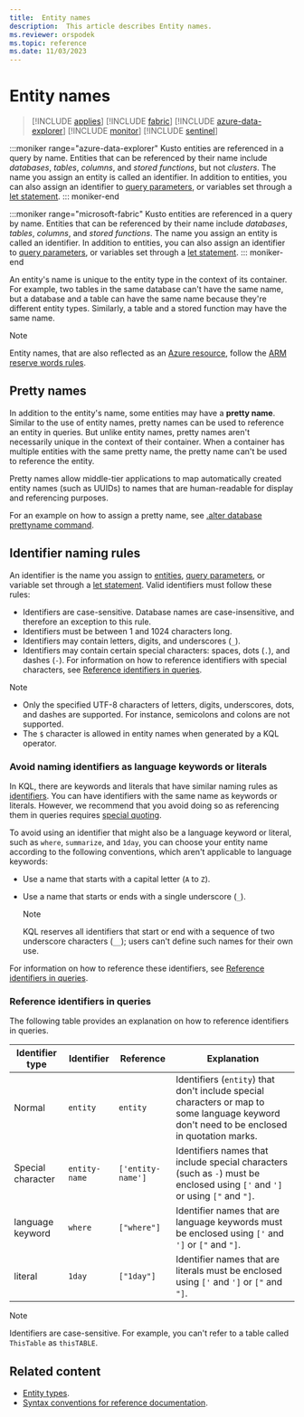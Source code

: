 ```yaml
---
title:  Entity names
description:  This article describes Entity names.
ms.reviewer: orspodek
ms.topic: reference
ms.date: 11/03/2023
---
```

# Entity names

> [!INCLUDE [applies](../../includes/applies-to-version/applies.md)] [!INCLUDE [fabric](../../includes/applies-to-version/fabric.md)] [!INCLUDE [azure-data-explorer](../../includes/applies-to-version/azure-data-explorer.md)] [!INCLUDE [monitor](../../includes/applies-to-version/monitor.md)] [!INCLUDE [sentinel](../../includes/applies-to-version/sentinel.md)]

:::moniker range="azure-data-explorer"
Kusto entities are referenced in a query by name. Entities that can be referenced by their name include *databases*, *tables*, *columns*, and *stored functions*, but not *clusters*. The name you assign an entity is called an identifier. In addition to entities, you can also assign an identifier to [query parameters](../query-parameters-statement.md), or variables set through a [let statement](../let-statement.md).
::: moniker-end

:::moniker range="microsoft-fabric"
Kusto entities are referenced in a query by name. Entities that can be referenced by their name include *databases*, *tables*, *columns*, and *stored functions*. The name you assign an entity is called an identifier. In addition to entities, you can also assign an identifier to [query parameters](../query-parameters-statement.md), or variables set through a [let statement](../let-statement.md).
::: moniker-end

An entity's name is unique to the entity type in the context of its container. For example, two tables in the same database can't have the same name, but a database and a table can have the same name because they're different entity types. Similarly, a table and a stored function may have the same name.

> [!NOTE]
> Entity names, that are also reflected as an [Azure resource](/azure/templates/microsoft.kusto/allversions), follow the [ARM reserve words rules](/azure/azure-resource-manager/troubleshooting/error-reserved-resource-name).

## Pretty names

In addition to the entity's name, some entities may have a **pretty name**. Similar to the use of entity names, pretty names can be used to reference an entity in queries. But unlike entity names, pretty names aren't necessarily unique in the context of their container. When a container has multiple entities with the same pretty name, the pretty name can't be used to reference the entity.

Pretty names allow middle-tier applications to map automatically created entity names (such as UUIDs) to names that are human-readable for display and referencing purposes.

For an example on how to assign a pretty name, see [.alter database prettyname command](../../management/alter-database.md).

## Identifier naming rules

An identifier is the name you assign to [entities](index.md), [query parameters](../query-parameters-statement.md), or variable set through a [let statement](../let-statement.md). Valid identifiers must follow these rules:

* Identifiers are case-sensitive. Database names are case-insensitive, and therefore an exception to this rule.
* Identifiers must be between 1 and 1024 characters long.
* Identifiers may contain letters, digits, and underscores (`_`).
* Identifiers may contain certain special characters: spaces, dots (`.`), and dashes (`-`). For information on how to reference identifiers with special characters, see [Reference identifiers in queries](#reference-identifiers-in-queries).

> [!NOTE]
> * Only the specified UTF-8 characters of letters, digits, underscores, dots, and dashes are supported. For instance, semicolons and colons are not supported.
> * The `$` character is allowed in entity names when generated by a KQL operator.

### Avoid naming identifiers as language keywords or literals

In KQL, there are keywords and literals that have similar naming rules as [identifiers](#identifier-naming-rules). You can have identifiers with the same name as keywords or literals. However, we recommend that you avoid doing so as referencing them in queries requires [special quoting](#reference-identifiers-in-queries).

To avoid using an identifier that might also be a language keyword or literal, such as `where`, `summarize`, and `1day`, you can choose your entity name according to the following conventions, which aren't applicable to language keywords:

* Use a name that starts with a capital letter (`A` to `Z`).
* Use a name that starts or ends with a single underscore (`_`).

    > [!NOTE]
    > KQL reserves all identifiers that start or end with a sequence of two underscore characters (`__`); users can't define such names for their own use.

For information on how to reference these identifiers, see [Reference identifiers in queries](#reference-identifiers-in-queries).

### Reference identifiers in queries

The following table provides an explanation on how to reference identifiers in queries.

|Identifier type|Identifier   |Reference         |Explanation  |
|--------|-------|------------------|-------------|
|Normal  | `entity` |`entity`    |Identifiers (`entity`) that don't include special characters or map to some language keyword don't need to be enclosed in quotation marks.|
|Special character| `entity-name`|`['entity-name']` |Identifiers names that include special characters (such as `-`) must be enclosed using `['` and `']` or using `["` and `"]`.|
|language keyword| `where`       |`["where"]`       |Identifier names that are language keywords must be enclosed using `['` and `']` or `["` and `"]`.|
|literal  | `1day` | `["1day"]`    | Identifier names that are literals must be enclosed using `['` and `']` or `["` and `"]`.|

> [!NOTE]
> Identifiers are case-sensitive. For example, you can't refer to a table called `ThisTable` as `thisTABLE`.

## Related content

* [Entity types](index.md).
* [Syntax conventions for reference documentation](../syntax-conventions.md).
